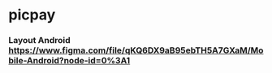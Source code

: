 # picpay

### Layout Android https://www.figma.com/file/qKQ6DX9aB95ebTH5A7GXaM/Mobile-Android?node-id=0%3A1
